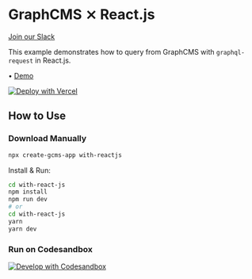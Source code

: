 # GraphCMS ⨯ React.js

[Join our Slack](https://slack.graphcms.com)

This example demonstrates how to query from GraphCMS with `graphql-request` in React.js.

• [Demo](https://graphcms-with-reactjs.now.sh)

[![Deploy with Vercel](https://vercel.com/button)](https://vercel.com/import/project?template=https://github.com/GraphCMS/graphcms-examples/tree/master/with-reactjs)

## How to Use

### Download Manually

```bash
npx create-gcms-app with-reactjs
```

Install & Run:

```bash
cd with-react-js
npm install
npm run dev
# or
cd with-react-js
yarn
yarn dev
```

### Run on Codesandbox

[![Develop with Codesandbox](https://codesandbox.io/static/img/play-codesandbox.svg)](https://codesandbox.io/s/github/GraphCMS/graphcms-examples/tree/master/with-reactjs)
